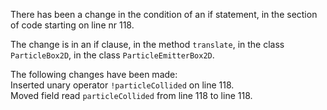 There has been a change in the condition of an if statement, in the section of code starting on line nr 118.
  
The change is in an if clause, in the method ```translate```, in the class ```ParticleBox2D```, in the class ```ParticleEmitterBox2D```.
  
The following changes have been made:  
Inserted unary operator ```!particleCollided``` on line 118.  
Moved field read ```particleCollided``` from line 118 to line 118.  
